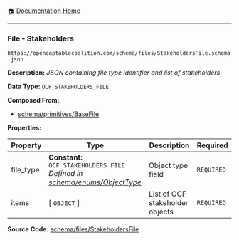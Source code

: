 :house: [Documentation Home](/README.md)

---

### File - Stakeholders

`https://opencaptablecoalition.com/schema/files/StakeholdersFile.schema.json`

**Description:** _JSON containing file type identifier and list of stakeholders_

**Data Type:** `OCF_STAKEHOLDERS_FILE`

**Composed From:**

- [schema/primitives/BaseFile](/docs/schema/primitives/BaseFile.md)

**Properties:**

| Property  | Type                                                                                                               | Description                     | Required   |
| --------- | ------------------------------------------------------------------------------------------------------------------ | ------------------------------- | ---------- |
| file_type | **Constant:** `OCF_STAKEHOLDERS_FILE`</br>_Defined in [schema/enums/ObjectType](/docs/schema/enums/ObjectType.md)_ | Object type field               | `REQUIRED` |
| items     | [ `OBJECT` ]                                                                                                       | List of OCF stakeholder objects | `REQUIRED` |

**Source Code:** [schema/files/StakeholdersFile](/schema/files/StakeholdersFile.schema.json)

